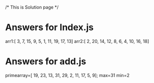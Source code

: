 /* This is Solution page */
<h1>Answers for Index.js</h1>
arr1:[ 3, 7, 15, 9, 5, 1, 11, 19, 17, 13]
arr2:[ 2, 20, 14, 12, 8, 6, 4, 10, 16, 18]
<h1>Answers for add.js</h1>
primearray=[ 19, 23, 13, 31, 29, 2, 11, 17, 5, 9];
max=31
min=2